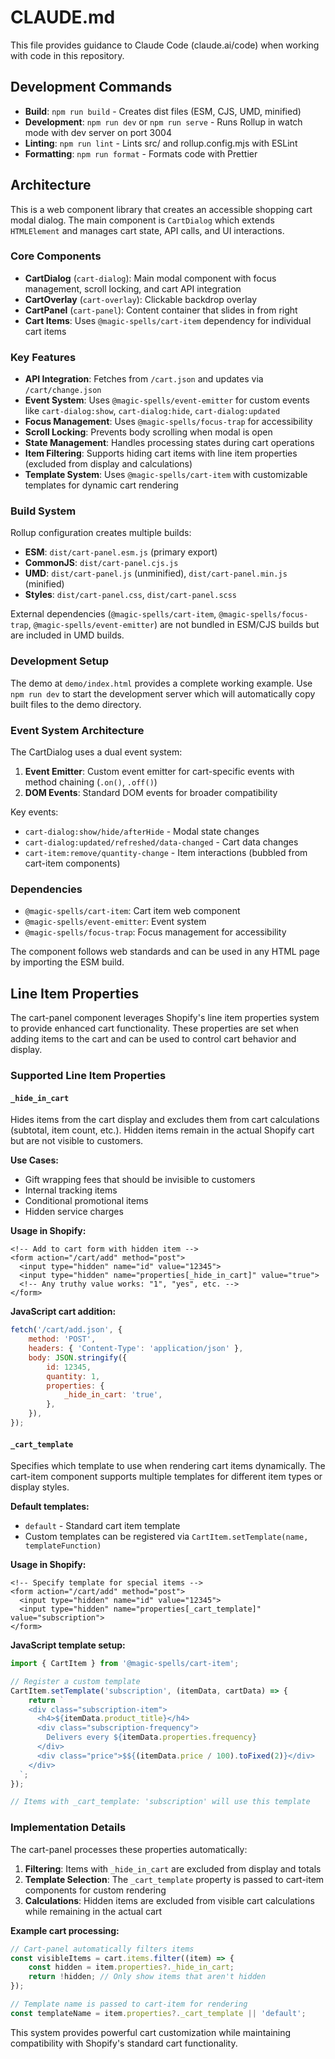 # CLAUDE.md

This file provides guidance to Claude Code (claude.ai/code) when working with code in this repository.

## Development Commands

- **Build**: `npm run build` - Creates dist files (ESM, CJS, UMD, minified)
- **Development**: `npm run dev` or `npm run serve` - Runs Rollup in watch mode with dev server on port 3004
- **Linting**: `npm run lint` - Lints src/ and rollup.config.mjs with ESLint
- **Formatting**: `npm run format` - Formats code with Prettier

## Architecture

This is a web component library that creates an accessible shopping cart modal dialog. The main component is `CartDialog` which extends `HTMLElement` and manages cart state, API calls, and UI interactions.

### Core Components

- **CartDialog** (`cart-dialog`): Main modal component with focus management, scroll locking, and cart API integration
- **CartOverlay** (`cart-overlay`): Clickable backdrop overlay
- **CartPanel** (`cart-panel`): Content container that slides in from right
- **Cart Items**: Uses `@magic-spells/cart-item` dependency for individual cart items

### Key Features

- **API Integration**: Fetches from `/cart.json` and updates via `/cart/change.json`
- **Event System**: Uses `@magic-spells/event-emitter` for custom events like `cart-dialog:show`, `cart-dialog:hide`, `cart-dialog:updated`
- **Focus Management**: Uses `@magic-spells/focus-trap` for accessibility
- **Scroll Locking**: Prevents body scrolling when modal is open
- **State Management**: Handles processing states during cart operations
- **Item Filtering**: Supports hiding cart items with line item properties (excluded from display and calculations)
- **Template System**: Uses `@magic-spells/cart-item` with customizable templates for dynamic cart rendering

### Build System

Rollup configuration creates multiple builds:

- **ESM**: `dist/cart-panel.esm.js` (primary export)
- **CommonJS**: `dist/cart-panel.cjs.js`
- **UMD**: `dist/cart-panel.js` (unminified), `dist/cart-panel.min.js` (minified)
- **Styles**: `dist/cart-panel.css`, `dist/cart-panel.scss`

External dependencies (`@magic-spells/cart-item`, `@magic-spells/focus-trap`, `@magic-spells/event-emitter`) are not bundled in ESM/CJS builds but are included in UMD builds.

### Development Setup

The demo at `demo/index.html` provides a complete working example. Use `npm run dev` to start the development server which will automatically copy built files to the demo directory.

### Event System Architecture

The CartDialog uses a dual event system:

1. **Event Emitter**: Custom event emitter for cart-specific events with method chaining (`.on()`, `.off()`)
2. **DOM Events**: Standard DOM events for broader compatibility

Key events:

- `cart-dialog:show/hide/afterHide` - Modal state changes
- `cart-dialog:updated/refreshed/data-changed` - Cart data changes
- `cart-item:remove/quantity-change` - Item interactions (bubbled from cart-item components)

### Dependencies

- `@magic-spells/cart-item`: Cart item web component
- `@magic-spells/event-emitter`: Event system
- `@magic-spells/focus-trap`: Focus management for accessibility

The component follows web standards and can be used in any HTML page by importing the ESM build.

## Line Item Properties

The cart-panel component leverages Shopify's line item properties system to provide enhanced cart functionality. These properties are set when adding items to the cart and can be used to control cart behavior and display.

### Supported Line Item Properties

#### `_hide_in_cart`

Hides items from the cart display and excludes them from cart calculations (subtotal, item count, etc.). Hidden items remain in the actual Shopify cart but are not visible to customers.

**Use Cases:**

- Gift wrapping fees that should be invisible to customers
- Internal tracking items
- Conditional promotional items
- Hidden service charges

**Usage in Shopify:**

```liquid
<!-- Add to cart form with hidden item -->
<form action="/cart/add" method="post">
  <input type="hidden" name="id" value="12345">
  <input type="hidden" name="properties[_hide_in_cart]" value="true">
  <!-- Any truthy value works: "1", "yes", etc. -->
</form>
```

**JavaScript cart addition:**

```javascript
fetch('/cart/add.json', {
	method: 'POST',
	headers: { 'Content-Type': 'application/json' },
	body: JSON.stringify({
		id: 12345,
		quantity: 1,
		properties: {
			_hide_in_cart: 'true',
		},
	}),
});
```

#### `_cart_template`

Specifies which template to use when rendering cart items dynamically. The cart-item component supports multiple templates for different item types or display styles.

**Default templates:**

- `default` - Standard cart item template
- Custom templates can be registered via `CartItem.setTemplate(name, templateFunction)`

**Usage in Shopify:**

```liquid
<!-- Specify template for special items -->
<form action="/cart/add" method="post">
  <input type="hidden" name="id" value="12345">
  <input type="hidden" name="properties[_cart_template]" value="subscription">
</form>
```

**JavaScript template setup:**

```javascript
import { CartItem } from '@magic-spells/cart-item';

// Register a custom template
CartItem.setTemplate('subscription', (itemData, cartData) => {
	return `
    <div class="subscription-item">
      <h4>${itemData.product_title}</h4>
      <div class="subscription-frequency">
        Delivers every ${itemData.properties.frequency}
      </div>
      <div class="price">$${(itemData.price / 100).toFixed(2)}</div>
    </div>
  `;
});

// Items with _cart_template: 'subscription' will use this template
```

### Implementation Details

The cart-panel processes these properties automatically:

1. **Filtering**: Items with `_hide_in_cart` are excluded from display and totals
2. **Template Selection**: The `_cart_template` property is passed to cart-item components for custom rendering
3. **Calculations**: Hidden items are excluded from visible cart calculations while remaining in the actual cart

**Example cart processing:**

```javascript
// Cart-panel automatically filters items
const visibleItems = cart.items.filter((item) => {
	const hidden = item.properties?._hide_in_cart;
	return !hidden; // Only show items that aren't hidden
});

// Template name is passed to cart-item for rendering
const templateName = item.properties?._cart_template || 'default';
```

This system provides powerful cart customization while maintaining compatibility with Shopify's standard cart functionality.
